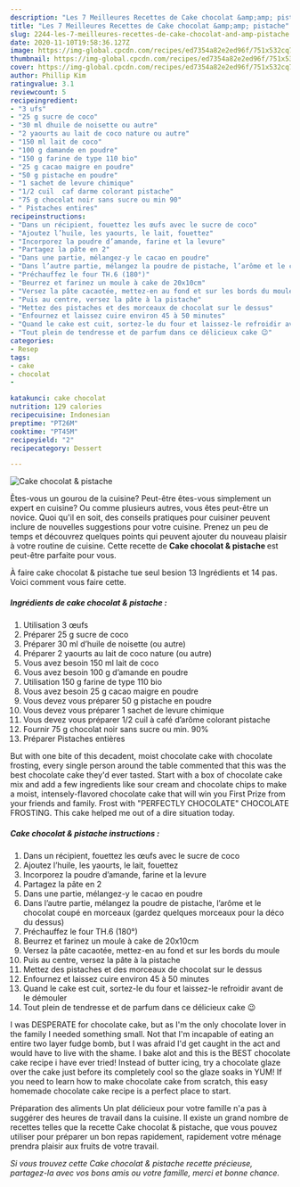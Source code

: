 ```yaml
---
description: "Les 7 Meilleures Recettes de Cake chocolat &amp;amp; pistache"
title: "Les 7 Meilleures Recettes de Cake chocolat &amp;amp; pistache"
slug: 2244-les-7-meilleures-recettes-de-cake-chocolat-and-amp-pistache
date: 2020-11-10T19:58:36.127Z
image: https://img-global.cpcdn.com/recipes/ed7354a82e2ed96f/751x532cq70/cake-chocolat-pistache-photo-principale-de-la-recette.jpg
thumbnail: https://img-global.cpcdn.com/recipes/ed7354a82e2ed96f/751x532cq70/cake-chocolat-pistache-photo-principale-de-la-recette.jpg
cover: https://img-global.cpcdn.com/recipes/ed7354a82e2ed96f/751x532cq70/cake-chocolat-pistache-photo-principale-de-la-recette.jpg
author: Phillip Kim
ratingvalue: 3.1
reviewcount: 5
recipeingredient:
- "3 ufs"
- "25 g sucre de coco"
- "30 ml dhuile de noisette ou autre"
- "2 yaourts au lait de coco nature ou autre"
- "150 ml lait de coco"
- "100 g damande en poudre"
- "150 g farine de type 110 bio"
- "25 g cacao maigre en poudre"
- "50 g pistache en poudre"
- "1 sachet de levure chimique"
- "1/2 cuil  caf darme colorant pistache"
- "75 g chocolat noir sans sucre ou min 90"
- " Pistaches entires"
recipeinstructions:
- "Dans un récipient, fouettez les œufs avec le sucre de coco"
- "Ajoutez l’huile, les yaourts, le lait, fouettez"
- "Incorporez la poudre d’amande, farine et la levure"
- "Partagez la pâte en 2"
- "Dans une partie, mélangez-y le cacao en poudre"
- "Dans l’autre partie, mélangez la poudre de pistache, l’arôme et le chocolat coupé en morceaux (gardez quelques morceaux pour la déco du dessus)"
- "Préchauffez le four TH.6 (180°)"
- "Beurrez et farinez un moule à cake de 20x10cm"
- "Versez la pâte cacaotée, mettez-en au fond et sur les bords du moule"
- "Puis au centre, versez la pâte à la pistache"
- "Mettez des pistaches et des morceaux de chocolat sur le dessus"
- "Enfournez et laissez cuire environ 45 à 50 minutes"
- "Quand le cake est cuit, sortez-le du four et laissez-le refroidir avant de le démouler"
- "Tout plein de tendresse et de parfum dans ce délicieux cake 😉"
categories:
- Resep
tags:
- cake
- chocolat
- 

katakunci: cake chocolat  
nutrition: 129 calories
recipecuisine: Indonesian
preptime: "PT26M"
cooktime: "PT45M"
recipeyield: "2"
recipecategory: Dessert

---
```



![Cake chocolat &amp; pistache](https://img-global.cpcdn.com/recipes/ed7354a82e2ed96f/751x532cq70/cake-chocolat-pistache-photo-principale-de-la-recette.jpg)

Êtes-vous un gourou de la cuisine? Peut-être êtes-vous simplement un expert en cuisine? Ou comme plusieurs autres, vous êtes peut-être un novice. Quoi qu'il en soit, des conseils pratiques pour cuisiner peuvent inclure de nouvelles suggestions pour votre cuisine. Prenez un peu de temps et découvrez quelques points qui peuvent ajouter du nouveau plaisir à votre routine de cuisine. Cette recette de <strong> Cake chocolat &amp; pistache </strong> est peut-être parfaite pour vous.

<!--inarticleads1-->

À faire cake chocolat &amp; pistache tue seul besion 13 Ingrédients et 14 pas. Voici comment vous faire cette.

##### Ingrédients de cake chocolat &amp; pistache :

1. Utilisation 3 œufs
1. Préparer 25 g sucre de coco
1. Préparer 30 ml d’huile de noisette (ou autre)
1. Préparer 2 yaourts au lait de coco nature (ou autre)
1. Vous avez besoin 150 ml lait de coco
1. Vous avez besoin 100 g d’amande en poudre
1. Utilisation 150 g farine de type 110 bio
1. Vous avez besoin 25 g cacao maigre en poudre
1. Vous devez vous préparer 50 g pistache en poudre
1. Vous devez vous préparer 1 sachet de levure chimique
1. Vous devez vous préparer 1/2 cuil à café d’arôme colorant pistache
1. Fournir 75 g chocolat noir sans sucre ou min. 90%
1. Préparer  Pistaches entières


But with one bite of this decadent, moist chocolate cake with chocolate frosting, every single person around the table commented that this was the best chocolate cake they&#39;d ever tasted. Start with a box of chocolate cake mix and add a few ingredients like sour cream and chocolate chips to make a moist, intensely-flavored chocolate cake that will win you First Prize from your friends and family. Frost with &#34;PERFECTLY CHOCOLATE&#34; CHOCOLATE FROSTING. This cake helped me out of a dire situation today. 

<!--inarticleads2-->

##### Cake chocolat &amp; pistache instructions :

1. Dans un récipient, fouettez les œufs avec le sucre de coco
1. Ajoutez l’huile, les yaourts, le lait, fouettez
1. Incorporez la poudre d’amande, farine et la levure
1. Partagez la pâte en 2
1. Dans une partie, mélangez-y le cacao en poudre
1. Dans l’autre partie, mélangez la poudre de pistache, l’arôme et le chocolat coupé en morceaux (gardez quelques morceaux pour la déco du dessus)
1. Préchauffez le four TH.6 (180°)
1. Beurrez et farinez un moule à cake de 20x10cm
1. Versez la pâte cacaotée, mettez-en au fond et sur les bords du moule
1. Puis au centre, versez la pâte à la pistache
1. Mettez des pistaches et des morceaux de chocolat sur le dessus
1. Enfournez et laissez cuire environ 45 à 50 minutes
1. Quand le cake est cuit, sortez-le du four et laissez-le refroidir avant de le démouler
1. Tout plein de tendresse et de parfum dans ce délicieux cake 😉


I was DESPERATE for chocolate cake, but as I&#39;m the only chocolate lover in the family I needed something small. Not that I&#39;m incapable of eating an entire two layer fudge bomb, but I was afraid I&#39;d get caught in the act and would have to live with the shame. I bake alot and this is the BEST chocolate cake recipe i have ever tried! Instead of butter icing, try a chocolate glaze over the cake just before its completely cool so the glaze soaks in YUM! If you need to learn how to make chocolate cake from scratch, this easy homemade chocolate cake recipe is a perfect place to start. 

<!--inarticleads1-->

<p>
Préparation des aliments Un plat délicieux pour votre famille n'a pas à suggérer des heures de travail dans la cuisine. Il existe un grand nombre de recettes telles que la recette Cake chocolat &amp; pistache, que vous pouvez utiliser pour préparer un bon repas rapidement, rapidement votre ménage prendra plaisir aux fruits de votre travail.
</p>

<p>
<i>Si vous trouvez cette Cake chocolat &amp; pistache recette précieuse, partagez-la avec vos bons amis ou votre famille, merci et bonne chance.</i>
</p>
